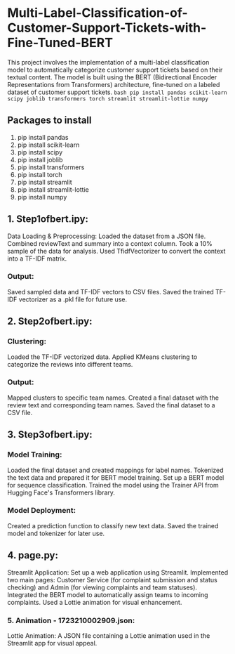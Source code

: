 # Multi-Label-Classification-of-Customer-Support-Tickets-with-Fine-Tuned-BERT
This project involves the implementation of a multi-label classification model to automatically categorize customer support tickets based on their textual content. The model is built using the BERT (Bidirectional Encoder Representations from Transformers) architecture, fine-tuned on a labeled dataset of customer support tickets.
```bash pip install pandas scikit-learn scipy joblib transformers torch streamlit streamlit-lottie numpy ```
## Packages to install
1. pip install pandas
2. pip install scikit-learn
3. pip install scipy
4. pip install joblib
5. pip install transformers
6. pip install torch
7. pip install streamlit
8. pip install streamlit-lottie
9. pip install numpy

## 1. Step1ofbert.ipy:
Data Loading & Preprocessing:
Loaded the dataset from a JSON file.
Combined reviewText and summary into a context column.
Took a 10% sample of the data for analysis.
Used TfidfVectorizer to convert the context into a TF-IDF matrix.
### Output:
Saved sampled data and TF-IDF vectors to CSV files.
Saved the trained TF-IDF vectorizer as a .pkl file for future use.
## 2. Step2ofbert.ipy:
### Clustering:
Loaded the TF-IDF vectorized data.
Applied KMeans clustering to categorize the reviews into different teams.
### Output:
Mapped clusters to specific team names.
Created a final dataset with the review text and corresponding team names.
Saved the final dataset to a CSV file.
## 3. Step3ofbert.ipy:
### Model Training:
Loaded the final dataset and created mappings for label names.
Tokenized the text data and prepared it for BERT model training.
Set up a BERT model for sequence classification.
Trained the model using the Trainer API from Hugging Face's Transformers library.
### Model Deployment:
Created a prediction function to classify new text data.
Saved the trained model and tokenizer for later use.
## 4. page.py:
Streamlit Application:
Set up a web application using Streamlit.
Implemented two main pages: Customer Service (for complaint submission and status checking) and Admin (for viewing complaints and team statuses).
Integrated the BERT model to automatically assign teams to incoming complaints.
Used a Lottie animation for visual enhancement.
### 5. Animation - 1723210002909.json:
Lottie Animation:
A JSON file containing a Lottie animation used in the Streamlit app for visual appeal.
